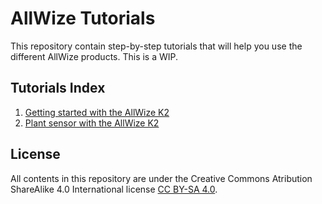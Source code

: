 # AllWize Tutorials

This repository contain step-by-step tutorials that will help you use the different AllWize products.
This is a WIP.

## Tutorials Index

1. [Getting started with the AllWize K2](./t01-getting-started-allwizek2/readme.md)
1. [Plant sensor with the AllWize K2](./t02-plant-sensor-allwizek2/readme.md)


## License

All contents in this repository are under the Creative Commons Atribution ShareAlike 4.0 International license [CC BY-SA 4.0](https://creativecommons.org/licenses/by-sa/4.0/).

